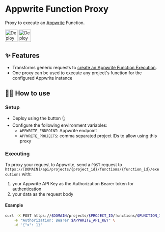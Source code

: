 # Appwrite Function Proxy

Proxy to execute an [Appwrite](https://appwrite.io/) Function.

<p align="left">
  <a href="https://railway.app/template/Ud6HvY?referralCode=g33k" target="blank"><img src="https://railway.app/button.svg" alt="Deploy on Railway" height="40"></a>
  <a href="https://vercel.com/new/clone?repository-url=https%3A%2F%2Fgithub.com%2Fstnguyen90%appwrite-function-proxy%2Ftree%2Fmain&demo-title=Appwrite%20Function%20Proxy&demo-description=Proxy%20to%20execute%20an%20Appwrite%20Function." target="blank"><img src="https://vercel.com/button" alt="Deploy with Vercel" height="40"></a>
</p>

## ✨ Features

- Transforms generic requests to [create an Appwrite Function Execution](https://appwrite.io/docs/client/functions?sdk=web-default#functionsCreateExecution).
- One proxy can be used to execute any project's function for the configured Appwrite instance

## 💁‍♀️ How to use

### Setup

- Deploy using the button 👆
- Configure the following environment variables:
  - `APPWRITE_ENDPOINT`: Appwrite endpoint
  - `APPWRITE_PROJECTS`: comma separated project IDs to allow using this proxy

### Executing

To proxy your request to Appwrite, send a `POST` request to `https://[DOMAIN]/api/projects/{project_id}/functions/{function_id}/executions` with:

1. your Appwrite API Key as the Authorization Bearer token for authentication
2. your data as the request body

#### Example

```bash
curl -X POST https://$DOMAIN/projects/$PROJECT_ID/functions/$FUNCTION_ID/executions \
    -H "Authorization: Bearer $APPWRITE_API_KEY" \
    -d '{"x": 1}'
```
